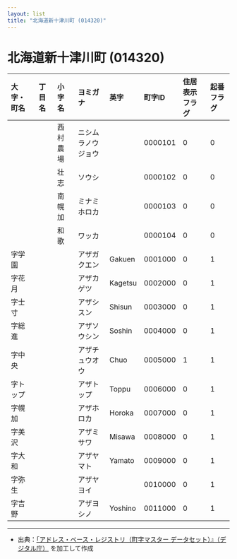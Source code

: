 ```yaml
---
layout: list
title: "北海道新十津川町 (014320)"
---
```


# 北海道新十津川町 (014320)

| 大字・町名 | 丁目名 | 小字名 | ヨミガナ | 英字 | 町字ID | 住居表示フラグ | 起番フラグ |
|:---|:---|:---|:---|:---|:---|:---|:---|
|  |  | 西村農場 | ニシムラノウジョウ |  | 0000101 | 0 | 0 |
|  |  | 壮志 | ソウシ |  | 0000102 | 0 | 0 |
|  |  | 南幌加 | ミナミホロカ |  | 0000103 | 0 | 0 |
|  |  | 和歌 | ワッカ |  | 0000104 | 0 | 0 |
| 字学園 |  |  | アザガクエン | Gakuen | 0001000 | 0 | 1 |
| 字花月 |  |  | アザカゲツ | Kagetsu | 0002000 | 0 | 1 |
| 字士寸 |  |  | アザシスン | Shisun | 0003000 | 0 | 1 |
| 字総進 |  |  | アザソウシン | Soshin | 0004000 | 0 | 1 |
| 字中央 |  |  | アザチュウオウ | Chuo | 0005000 | 1 | 1 |
| 字トップ |  |  | アザトップ | Toppu | 0006000 | 0 | 1 |
| 字幌加 |  |  | アザホロカ | Horoka | 0007000 | 0 | 1 |
| 字美沢 |  |  | アザミサワ | Misawa | 0008000 | 0 | 1 |
| 字大和 |  |  | アザヤマト | Yamato | 0009000 | 0 | 1 |
| 字弥生 |  |  | アザヤヨイ |  | 0010000 | 0 | 1 |
| 字吉野 |  |  | アザヨシノ | Yoshino | 0011000 | 0 | 1 |

---

- 出典：[「アドレス・ベース・レジストリ（町字マスター データセット）』（デジタル庁）](https://www.digital.go.jp/policies/base_registry_address/) を加工して作成